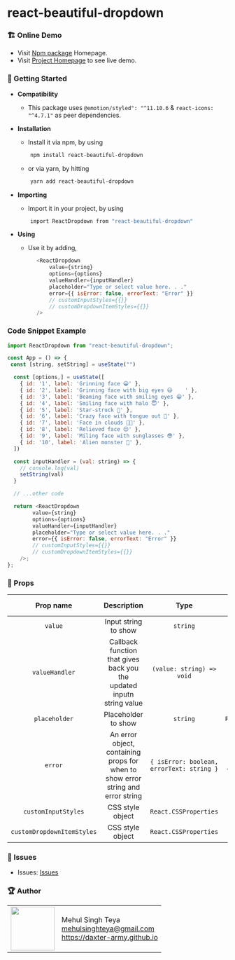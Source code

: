 # react-beautiful-dropdown

### 🏗️ Online Demo
* Visit [Npm package](https://www.npmjs.com/package/react-beautiful-dropdown) Homepage.
* Visit [Project Homepage](https://daxter-army.github.io/react-dropdown/) to see live demo.

### 🚀 Getting Started
- **Compatibility**
  - This package uses `@emotion/styled": "^11.10.6` & `react-icons: "^4.7.1"` as peer dependencies.

- **Installation**

  - Install it via npm, by using

  ```sh
      npm install react-beautiful-dropdown
  ```

  - or via yarn, by hitting

  ```sh
      yarn add react-beautiful-dropdown
  ```

- **Importing**

  - Import it in your project, by using

  ```sh
      import ReactDropdown from "react-beautiful-dropdown"
  ```

- **Using**
  - Use it by adding,
  ```javascript
		<ReactDropdown
			value={string}
			options={options}
			valueHandler={inputHandler}
			placeholder="Type or select value here. . ."
			error={{ isError: false, errorText: "Error" }}
			// customInputStyles={{}}
			// customDropdownItemStyles={{}}
		/>
  ```
### Code Snippet Example

```javascript
import ReactDropdown from "react-beautiful-dropdown";

const App = () => {
 const [string, setString] = useState("")

  const [options,] = useState([
    { id: '1', label: 'Grinning face 😀' },
    { id: '2', label: 'Grinning face with big eyes 😃	' },
    { id: '3', label: 'Beaming face with smiling eyes 😁' },
    { id: '4', label: 'Smiling face with halo 😇' },
    { id: '5', label: 'Star-struck 🤩' },
    { id: '6', label: 'Crazy face with tongue out 🤪' },
    { id: '7', label: 'Face in clouds 😶‍🌫️' },
    { id: '8', label: 'Relieved face 😌' },
    { id: '9', label: 'Miling face with sunglasses 😎' },
    { id: '10', label: 'Alien monster 👾' },
  ])

  const inputHandler = (val: string) => {
    // console.log(val)
    setString(val)
  }

  // ...other code

  return <ReactDropdown
		value={string}
		options={options}
		valueHandler={inputHandler}
		placeholder="Type or select value here. . ."
		error={{ isError: false, errorText: "Error" }}
		// customInputStyles={{}}
		// customDropdownItemStyles={{}}
	/>;
};
```

### 🧭 Props

| Prop name | Description | Type | Default value |
| :-------: | :---------: | :--: | :-----------: |
| `value`   | Input string to show | `string` | `"Sample value"` |
| `valueHandler` | Callback function that gives back you the updated inputn string value | `(value: string) => void` | `() => void` |
| `placeholder` | Placeholder to show | `string` | `Placeholder` |
| `error` | An error object, containing props for when to show error string and error string | `{ isError: boolean, errorText: string }` | `{ isError: false, errorText: '' }` | 
| `customInputStyles` | CSS style object | `React.CSSProperties` | `undefined` |
| `customDropdownItemStyles` | CSS style object | `React.CSSProperties` | `undefined` |

### 🐞 Issues

- Issues: [Issues](https://github.com/daxter-army/react-beautiful-dropdown/issues)

### 🏆 Author

<table>
  <tr>
    <td>
      <img src="https://github.com/daxter-army.png?s=100" width="100">
    </td>
    <td>
      Mehul Singh Teya<br />
      <a href="mailto:mehulsinghteya@gmail.com">mehulsinghteya@gmail.com</a><br />
      <a href="https://daxter-army.github.io">https://daxter-army.github.io</a>
    </td>
  </tr>
</table>

        
